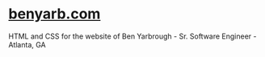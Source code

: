 # [benyarb.com](https://benyarb.com)
HTML and CSS for the website of Ben Yarbrough - Sr. Software Engineer - Atlanta, GA